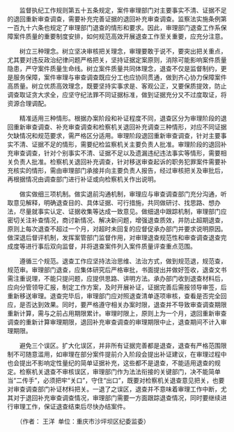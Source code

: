 　　监督执纪工作规则第五十五条规定，案件审理部门对主要事实不清、证据不足的退回重新审查调查，需要补充完善证据的退回补充审查调查。监察法实施条例第一百九十六条也规定了审理部门退查的情形和要求。因此，审理部门退查工作系保障案件质量的重要制度安排，如何规范高效开展退查工作至关重要，应充分注意。

　　树立三种理念。树立坚决审核把关理念，审理要敢于说不，要突出把关重点，尤其要对违反政治纪律问题严格把关，坚持证据定案原则，消除可能影响案件质量隐患，严守案件质量生命线。树立案件质量共同体理念，退查不仅是监督制约，更是服务保障，案件审理与审查调查既应分工也应协同贯通，做到齐心协力保障案件高质量。树立优质高效理念，既要坚持实事求是、客观公正，又要保质提效，防止调查取证贪大求全，应坚守纪法罪不同证据标准，做到证据充分又不过度取证，将资源合理调配。

　　精准适用三种情形。根据办案阶段和补证程度不同，退查区分为审理阶段的退回重新审查调查、补充审查调查和检察机关退回补充调查三种情形，对应不同证据欠缺情况和规范要求，需严格区分适用。审理阶段退回重新审查调查，针对主要事实不清、证据不足的情形，需要纪检监察机关主要负责人批准。审理阶段的退回补充审查调查，针对个别事实不清、证据不足以及遗漏违纪违法事实等情形，需要相关负责人批准。检察机关退回补充调查，针对移送审查起诉的职务犯罪案件需要补充核实的情形，需由审理部门承接并向主要负责人报告，经过审核把关及审批后，再根据情况由调查部门进行补证或向检察机关作出说明。

　　做实做细三项机制。做实退前沟通机制，审理应与审查调查部门充分沟通，听取意见解释，明确退查目的、具体证据、可行措施，共同做研讨、找思路、想办法，尽量就事实认定、证据收集等达成一致意见。做细退中跟踪机制，审理部门应密切关注补查情况，商讨新情况、解决新问题，增强退查质效，并防止超期退查，原则上每次退查不超过一个月，对超时未回复的应督促承办部门并要求说明原因。做深退后督评机制，发挥案管部门监督作用，对审理退查规范性和审查调查退查完成度等进行事后双向监督，并将退查案件列入案件质量评查重点范围。

　　遵循三个规范。退查工作应坚持法治思维、法治方式，做到规范退，规范查，规范审。审理部门退查，应集体研究后严格审批，书面提出并做好签收，退查文书需注重说理，不能只提问题，应提供思路、讲明方法。承办部门收到退查材料后，应向分管领导汇报，制定工作方案，及时开展补证，证据完善后需报领导审签，后重新移送审理。退查完毕后，审理部门应对照退查清单逐项审核，查看是否完全回应，是否达到效果。同时，要严格遵守相关办案时限，退查并不导致审查调查期限重新计算，需与之前占用期限累计。审理时限上，原则上为一个月，退回重新审查调查的重新计算审理期限，退回补充审查调查的审理期限中止，退查期间不计入审理期限。

　　避免三个误区。扩大化误区，并非所有证据完善都是退查，退查有严格范围限制不可随意滥用，如审理在部分案件提前介入阶段会提出补证建议，在审理过程中也会提出不影响定性量纪的简单证据补充，这些都不是退查，不能适用退查的规定。检察机关退查不审核误区，审理部门作为法法衔接的关键部门，决不能简单当“二传手”，必须把牢“关口”，守住“出口”，既要对检察机关退查意见把关，也要对审查调查部门补证材料把关。一退了之误区，退查并不意味着审理工作中断，尤其对于退回补充审查调查情况，审理部门需要一方面跟踪退查情况，同时要继续进行审理工作，保证退查结束后尽快办结案件。

　　（作者： 王洋  单位：重庆市沙坪坝区纪委监委）